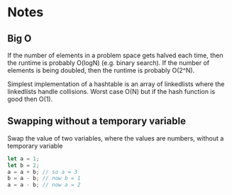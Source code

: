 # Notes

## Big O

If the number of elements in a problem space gets halved each time, then the runtime is probably O(logN) (e.g. binary search). If the number of elements is being doubled, then the runtime is probably O(2^N).

Simplest implementation of a hashtable is an array of linkedlists where the linkedlists handle collisions. Worst case O(N) but if the hash function is good then O(1).

## Swapping without a temporary variable

Swap the value of two variables, where the values are numbers, without a temporary variable

```js
let a = 1;
let b = 2;
a = a + b; // so a = 3
b = a - b; // now b = 1
a = a - b; // now a = 2
```
